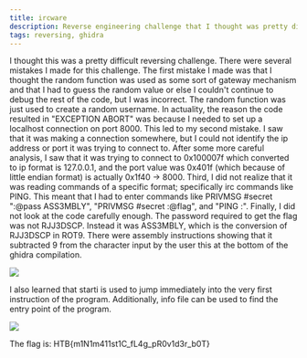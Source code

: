 ```yaml
---
title: ircware
description: Reverse engineering challenge that I thought was pretty difficult
tags: reversing, ghidra
---
```


I thought this was a pretty difficult reversing challenge. There were several mistakes I made for this challenge. The first mistake I made was that I thought the random function was used as some sort of gateway mechanism and that I had to guess the random value or else I couldn't continue to debug the rest of the code, but I was incorrect. The random function was just used to create a random username. In actuality, the reason the code resulted in "EXCEPTION ABORT" was because I needed to set up a localhost connection on port 8000. This led to my second mistake. I saw that it was making a connection somewhere, but I could not identify the ip address or port it was trying to connect to. After some more careful analysis, I saw that it was trying to connect to 0x100007f which converted to ip format is 127.0.0.1, and the port value was 0x401f (which because of little endian format) is actually 0x1f40 -> 8000. Third, I did not realize that it was reading commands of a specific format; specifically irc commands like PING. This meant that I had to enter commands like PRIVMSG #secret ":@pass ASS3MBLY", "PRIVMSG #secret :@flag", and "PING :". Finally, I did not look at the code carefully enough. The password required to get the flag was not RJJ3DSCP. Instead it was ASS3MBLY, which is the conversion of RJJ3DSCP in ROT9. There were assembly instructions showing that it subtracted 9 from the character input by the user this at the bottom of the ghidra compilation.

<img src = "/csec-writeups/hackthebox/htb-reversing/ircware-1.png" />

I also learned that starti is used to jump immediately into the very first instruction of the program. Additionally, info file can be used to find the entry point of the program.

<img src = "/csec-writeups/hackthebox/htb-reversing/ircware-2.png" />

The flag is: HTB{m1N1m411st1C_fL4g_pR0v1d3r_b0T}




